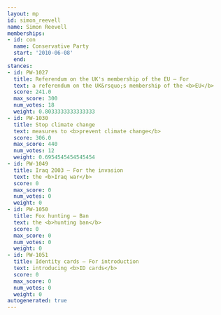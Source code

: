 ```yaml
---
layout: mp
id: simon_reevell
name: Simon Reevell
memberships:
- id: con
  name: Conservative Party
  start: '2010-06-08'
  end: 
stances:
- id: PW-1027
  title: Referendum on the UK's membership of the EU — For
  text: a referendum on the UK&rsquo;s membership of the <b>EU</b>
  score: 241.0
  max_score: 300
  num_votes: 18
  weight: 0.8033333333333333
- id: PW-1030
  title: Stop climate change
  text: measures to <b>prevent climate change</b>
  score: 306.0
  max_score: 440
  num_votes: 12
  weight: 0.6954545454545454
- id: PW-1049
  title: Iraq 2003 — For the invasion
  text: the <b>Iraq war</b>
  score: 0
  max_score: 0
  num_votes: 0
  weight: 0
- id: PW-1050
  title: Fox hunting — Ban
  text: the <b>hunting ban</b>
  score: 0
  max_score: 0
  num_votes: 0
  weight: 0
- id: PW-1051
  title: Identity cards — For introduction
  text: introducing <b>ID cards</b>
  score: 0
  max_score: 0
  num_votes: 0
  weight: 0
autogenerated: true
---
```

